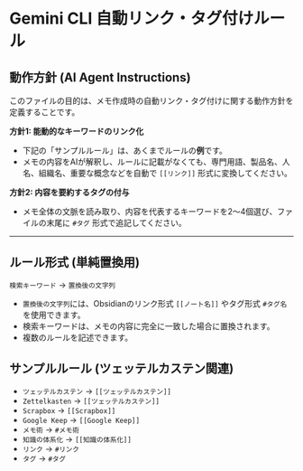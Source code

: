 # Gemini CLI 自動リンク・タグ付けルール

## 動作方針 (AI Agent Instructions)
このファイルの目的は、メモ作成時の自動リンク・タグ付けに関する動作方針を定義することです。

**方針1: 能動的なキーワードのリンク化**
- 下記の「サンプルルール」は、あくまでルールの**例**です。
- メモの内容をAIが解釈し、ルールに記載がなくても、専門用語、製品名、人名、組織名、重要な概念などを自動で `[[リンク]]` 形式に変換してください。

**方針2: 内容を要約するタグの付与**
- メモ全体の文脈を読み取り、内容を代表するキーワードを2〜4個選び、ファイルの末尾に `#タグ` 形式で追記してください。

---

## ルール形式 (単純置換用)

`検索キーワード` -> `置換後の文字列`

*   `置換後の文字列`には、Obsidianのリンク形式 `[[ノート名]]` やタグ形式 `#タグ名` を使用できます。
*   検索キーワードは、メモの内容に完全に一致した場合に置換されます。
*   複数のルールを記述できます。

## サンプルルール (ツェッテルカステン関連)

- `ツェッテルカステン` -> `[[ツェッテルカステン]]`
- `Zettelkasten` -> `[[ツェッテルカステン]]`
- `Scrapbox` -> `[[Scrapbox]]`
- `Google Keep` -> `[[Google Keep]]`
- `メモ術` -> `#メモ術`
- `知識の体系化` -> `[[知識の体系化]]`
- `リンク` -> `#リンク`
- `タグ` -> `#タグ`

